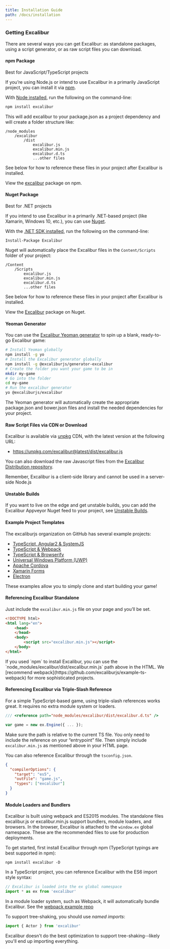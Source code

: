 ```yaml
---
title: Installation Guide
path: /docs/installation
---
```


### Getting Excalibur

There are several ways you can get Excalibur: as standalone packages, using a script generator, or as raw script files you can download.

#### npm Package

<docs-note>Best for JavaScript/TypeScript projects</docs-note>

If you’re using Node.js or intend to use Excalibur in a primarily JavaScript project, you can install it via [npm](https://docs.npmjs.com/getting-started/what-is-npm).

With [Node installed](https://nodejs.org/en/download/), run the following on the command-line:

```bash
npm install excalibur
```

This will add excalibur to your package.json as a project dependency and will create a folder structure like:

```
/node_modules
    /excalibur
        /dist
            excalibur.js
            excalibur.min.js
            excalibur.d.ts
            ...other files
```

See below for how to reference these files in your project after Excalibur is installed.

View the [excalibur](https://www.npmjs.com/package/excalibur) package on npm.

#### Nuget Package

<docs-note>Best for .NET projects</docs-note>

If you intend to use Excalibur in a primarily .NET-based project (like Xamarin, Windows 10, etc.), you can use [Nuget](https://www.nuget.org/).

With the [.NET SDK installed](https://docs.microsoft.com/en-us/dotnet/framework/install/), run the following on the command-line:

    Install-Package Excalibur

Nuget will automatically place the Excalibur files in the `Content/Scripts` folder of your project:

```
/Content
    /Scripts
        excalibur.js
        excalibur.min.js
        excalibur.d.ts
        ...other files
```

See below for how to reference these files in your project after Excalibur is installed.

View the [Excalibur](https://www.nuget.org/packages/Excalibur/) package on Nuget.

#### Yeoman Generator

You can use the [Excalibur Yeoman generator](https://github.com/excaliburjs/generator-excalibur) to spin up a blank, ready-to-go Excalibur game:

```bash
# Install Yeoman globally
npm install -g yo
# Install the Excalibur generator globally
npm install -g @excaliburjs/generator-excalibur
# Create the folder you want your game to be in
mkdir my-game
# Go into the folder
cd my-game
# Run the excalibur generator
yo @excaliburjs/excalibur
```

The Yeoman generator will automatically create the appropriate package.json and bower.json files and install the needed dependencies for your project.

#### Raw Script Files via CDN or Download

Excalibur is available via [unpkg](https://unpkg.com/) CDN, with the latest version at the following URL:

- https://unpkg.com/excalibur@latest/dist/excalibur.js

You can also download the raw Javascript files from the [Excalibur Distribution repository](https://github.com/excaliburjs/excalibur-dist/releases).

<docs-note>
  Remember, Excalibur is a client-side library and cannot be used in a server-side Node.js
</docs-note>

#### Unstable Builds

If you want to live on the edge and get unstable builds, you can add the Excalibur Appveyor Nuget feed to your project, see [Unstable Builds](https://excaliburjs.com/docs/api/edge/?no-cache=1).

#### Example Project Templates

The excaliburjs organization on GitHub has several example projects:

- [TypeScript, Angular2 & SystemJS](https://github.com/excaliburjs/example-ts-angular2)
- [TypeScript & Webpack][example-webpack]
- [TypeScript & Browserify](https://github.com/excaliburjs/example-ts-browserify)
- [Universal Windows Platform (UWP)](https://github.com/excaliburjs/example-uwp)
- [Apache Cordova](https://github.com/excaliburjs/example-cordova)
- [Xamarin Forms](https://github.com/excaliburjs/example-xamarin)
- [Electron](https://github.com/excaliburjs/example-electron)

These examples allow you to simply clone and start building your game!

#### Referencing Excalibur Standalone

Just include the `excalibur.min.js` file on your page and you’ll be set.

```html
<!DOCTYPE html>
<html lang="en">
    <head>
    </head>
    <body>
        <script src="excalibur.min.js"></script>
    </body>
</html>
```

<docs-note>
If you used `npm` to install Excalibur, you can use the `node_modules/excalibur/dist/excalibur.min.js` path above in the HTML. We [recommend webpack](https://github.com/excaliburjs/example-ts-webpack) for more sophisticated projects.
</docs-note>

#### Referencing Excalibur via Triple-Slash Reference

For a simple TypeScript-based game, using triple-slash references works great. It requires no extra module system or loaders.

```js
/// <reference path="node_modules/excalibur/dist/excalibur.d.ts" />

var game = new ex.Engine({ ... });
```

Make sure the path is relative to the current TS file. You only need to include the reference on your “entrypoint” file. Then simply include `excalibur.min.js` as mentioned above in your HTML page.

You can also reference Excalibur through the `tsconfig.json`.

```json
{
  "compilerOptions": {
    "target": "es5",
    "outFile": "game.js",
    "types": ["excalibur"]
  }
}
```

#### Module Loaders and Bundlers

Excalibur is built using webpack and ES2015 modules. The standalone files excalibur.js or excalibur.min.js support bundlers, module loaders, and browsers. In the browser, Excalibur is attached to the `window.ex` global namespace. These are the recommended files to use for production deployments.

To get started, first install Excalibur through npm (TypeScript typings are best supported in npm):

    npm install excalibur -D

In a TypeScript project, you can reference Excalibur with the ES6 import style syntax:

```js
// Excalibur is loaded into the ex global namespace
import * as ex from 'excalibur'
```

In a module loader system, such as Webpack, it will automatically bundle Excalibur. See the [webpack example repo][example-webpack]

To support tree-shaking, you should use *named imports*:

```js
import { Actor } from 'excalibur'
```

<docs-note variant="warning">
Excalibur doesn't do the best optimization to support tree-shaking--likely you'll end up importing everything.
</docs-note>

[example-webpack]: https://github.com/excaliburjs/example-ts-webpack